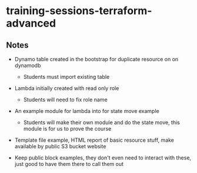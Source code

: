 # training-sessions-terraform-advanced

## Notes

  - Dynamo table created in the bootstrap for duplicate resource on on dynamodb
    - Students must import existing table

  - Lambda initially created with read only role
    - Students will need to fix role name

  - An example module for lambda into for state move example
    - Students will make their own module and do the state move, this module
      is for us to prove the course

  - Template file example, HTML report of basic resource stuff, make available
    by public S3 bucket website

  - Keep public block examples, they don't even need to interact with these,
    just good to have them there to call them out
